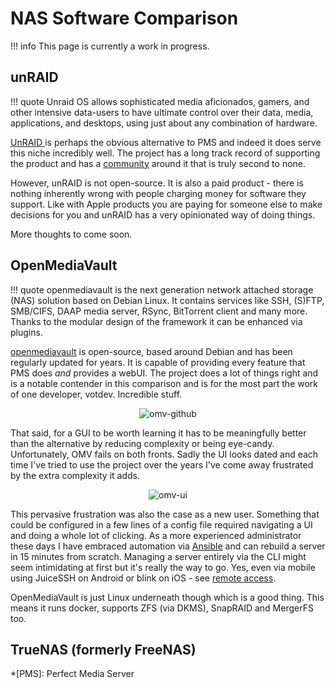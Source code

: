 # NAS Software Comparison

!!! info
    This page is currently a work in progress.

## unRAID

!!! quote
    Unraid OS allows sophisticated media aficionados, gamers, and other intensive data-users to have ultimate control over their data, media, applications, and desktops, using just about any combination of hardware.

[UnRAID ](https://unraid.net/) is perhaps the obvious alternative to PMS and indeed it does serve this niche incredibly well. The project has a long track record of supporting the product and has a [community](https://unraid.net/community) around it that is truly second to none.

However, unRAID is not open-source. It is also a paid product - there is nothing inherently wrong with people charging money for software they support. Like with Apple products you are paying for someone else to make decisions for you and unRAID has a very opinionated way of doing things.

More thoughts to come soon.

## OpenMediaVault

!!! quote
    openmediavault is the next generation network attached storage (NAS) solution based on Debian Linux. It contains services like SSH, (S)FTP, SMB/CIFS, DAAP media server, RSync, BitTorrent client and many more. Thanks to the modular design of the framework it can be enhanced via plugins.

[openmediavault](https://www.openmediavault.org/) is open-source, based around Debian and has been regularly updated for years. It is capable of providing every feature that PMS does *and* provides a webUI. The project does a lot of things right and is a notable contender in this comparison and is for the most part the work of one developer, votdev. Incredible stuff.

<p align="center">
<img alt="omv-github" src="../../images/omv-github.png">
</p>

That said, for a GUI to be worth learning it has to be meaningfully better than the alternative by reducing complexity or being eye-candy. Unfortunately, OMV fails on both fronts. Sadly the UI looks dated and each time I've tried to use the project over the years I've come away frustrated by the extra complexity it adds. 

<p align="center">
<img alt="omv-ui" src="../../images/omv-ui.png">
</p>

This pervasive frustration was also the case as a new user. Something that could be configured in a few lines of a config file required navigating a UI and doing a whole lot of clicking. As a more experienced administrator these days I have embraced automation via [Ansible](../concepts/infraascode.md#ansible) and can rebuild a server in 15 minutes from scratch. Managing a server entirely via the CLI might seem intimidating at first but it's really the way to go. Yes, even via mobile using JuiceSSH on Android or blink on iOS - see [remote access](../day-two/remote-access.md).

OpenMediaVault is just Linux underneath though which is a good thing. This means it runs docker, supports ZFS (via DKMS), SnapRAID and MergerFS too. 

## TrueNAS (formerly FreeNAS)

*[PMS]: Perfect Media Server